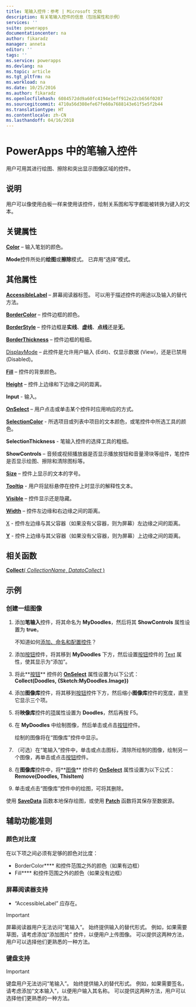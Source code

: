 ```yaml
---
title: 笔输入控件：参考 | Microsoft 文档
description: 有关笔输入控件的信息（包括属性和示例）
services: ''
suite: powerapps
documentationcenter: na
author: fikaradz
manager: anneta
editor: ''
tags: ''
ms.service: powerapps
ms.devlang: na
ms.topic: article
ms.tgt_pltfrm: na
ms.workload: na
ms.date: 10/25/2016
ms.author: fikaradz
ms.openlocfilehash: 6084572dd9a60fc4194e1eff912e22cb656f0207
ms.sourcegitcommit: 4710a56d308efe67fe60a7688143e61f5e5f2b44
ms.translationtype: HT
ms.contentlocale: zh-CN
ms.lasthandoff: 04/16/2018
---
```

# <a name="pen-input-control-in-powerapps"></a>PowerApps 中的笔输入控件
用户可用其进行绘图、擦除和突出显示图像区域的控件。

## <a name="description"></a>说明
用户可以像使用白板一样来使用该控件，绘制关系图和写字都能被转换为键入的文本。

## <a name="key-properties"></a>关键属性
**[Color](properties-color-border.md)** – 输入笔划的颜色。

**Mode**控件所处的**绘图**或**擦除**模式。  已弃用“选择”模式。

## <a name="additional-properties"></a>其他属性
**[AccessibleLabel](properties-accessibility.md)** – 屏幕阅读器标签。 可以用于描述控件的用途以及输入的替代方法。

**[BorderColor](properties-color-border.md)** – 控件边框的颜色。

**[BorderStyle](properties-color-border.md)** – 控件边框是**实线**、**虚线**、**点线**还是**无**。

**[BorderThickness](properties-color-border.md)** – 控件边框的粗细。

[DisplayMode](properties-core.md) – 此控件是允许用户输入 (Edit)、仅显示数据 (View)，还是已禁用 (Disabled)。

**[Fill](properties-color-border.md)** – 控件的背景颜色。

**[Height](properties-size-location.md)** – 控件上边缘和下边缘之间的距离。

**Input** - 输入。

**[OnSelect](properties-core.md)** – 用户点击或单击某个控件时应用响应的方式。

**[SelectionColor](properties-color-border.md)** - 所选项目或列表中项目的文本颜色，或笔控件中所选工具的颜色。

**SelectionThickness** - 笔输入控件的选择工具的粗细。

**ShowControls** – 音频或视频播放器是否显示播放按钮和音量滑块等组件，笔控件是否显示绘图、擦除和清除图标等。

**[Size](properties-text.md)** – 控件上显示的文本的字号。

**[Tooltip](properties-core.md)** - 用户将鼠标悬停在控件上时显示的解释性文本。

**[Visible](properties-core.md)** – 控件显示还是隐藏。

**[Width](properties-size-location.md)** – 控件左边缘和右边缘之间的距离。

[X](properties-size-location.md) - 控件左边缘与其父容器（如果没有父容器，则为屏幕）左边缘之间的距离。

**[Y](properties-size-location.md)** - 控件上边缘与其父容器（如果没有父容器，则为屏幕）上边缘之间的距离。

## <a name="related-functions"></a>相关函数
[**Collect**( *CollectionName*, *DatatoCollect* )](../functions/function-clear-collect-clearcollect.md)

## <a name="example"></a>示例
### <a name="create-a-set-of-images"></a>创建一组图像
1. 添加**笔输入**控件，将其命名为 **MyDoodles**，然后将其 **ShowControls** 属性设置为 **true**。
   
    不知道如何[添加、命名和配置控件](../add-configure-controls.md)？
2. 添加[按钮](control-button.md)控件，将其移到 **MyDoodles** 下方，然后设置[按钮](control-button.md)控件的 [Text](properties-core.md) 属性，使其显示为“添加”。
3. 将此**[按钮](control-button.md)** 控件的 **[OnSelect](properties-core.md)** 属性设置为以下公式：<br>
   **Collect(Doodles, {Sketch:MyDoodles.Image})**
4. 添加**图像库**控件，将其移到[按钮](control-button.md)控件下方，然后缩小**图像库**控件的宽度，直至它显示三个项。
5. 将**映像库**控件的[项](properties-core.md)属性设置为 **Doodles**，然后再按 F5。
6. 在 **MyDoodles** 中绘制图像，然后单击或点击[按钮](control-button.md)控件。
   
    绘制的图像将在“图像库”控件中显示。
7. （可选）在“笔输入”控件中，单击或点击图标，清除所绘制的图像，绘制另一个图像，再单击或点击[按钮](control-button.md)控件。
8. 在**图像库**控件中，将**[图像](control-image.md)** 控件的 **[OnSelect](properties-core.md)** 属性设置为以下公式：<br>
   **Remove(Doodles, ThisItem)**
9. 单击或点击“图像库”控件中的绘图，可将其删除。

使用 **[SaveData](../functions/function-savedata-loaddata.md)** 函数本地保存绘图，或使用 **[Patch](../functions/function-patch.md)** 函数将其保存至数据源。


## <a name="accessibility-guidelines"></a>辅助功能准则
### <a name="color-contrast"></a>颜色对比度
在以下项之间必须有足够的颜色对比度：
* BorderColor**[](properties-color-border.md)** 和控件范围之外的颜色（如果有边框）
* Fill**[](properties-color-border.md)** 和控件范围之外的颜色（如果没有边框）

### <a name="screen-reader-support"></a>屏幕阅读器支持
* “AccessibleLabel”**[](properties-accessibility.md)** 应存在。
> [!IMPORTANT]
> 屏幕阅读器用户无法访问“笔输入”。 始终提供输入的替代形式。 例如，如果需要草图，请考虑添加“添加图片”**[](control-add-picture.md)** 控件，以便用户上传图像。 可以提供这两种方法，用户可以选择他们更熟悉的一种方法。

### <a name="keyboard-support"></a>键盘支持
> [!IMPORTANT]
> 键盘用户无法访问“笔输入”。 始终提供输入的替代形式。 例如，如果需要签名，请考虑添加“文本输入”**[](control-text-input.md)**，以便用户输入其名称。 可以提供这两种方法，用户可以选择他们更熟悉的一种方法。
